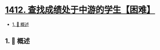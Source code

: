 # [1412. 查找成绩处于中游的学生【困难】](https://github.com/tnotesjs/TNotes.leetcode/tree/main/notes/1412.%20%E6%9F%A5%E6%89%BE%E6%88%90%E7%BB%A9%E5%A4%84%E4%BA%8E%E4%B8%AD%E6%B8%B8%E7%9A%84%E5%AD%A6%E7%94%9F%E3%80%90%E5%9B%B0%E9%9A%BE%E3%80%91)

<!-- region:toc -->

- [1. 📝 概述](#1--概述)

<!-- endregion:toc -->

## 1. 📝 概述
